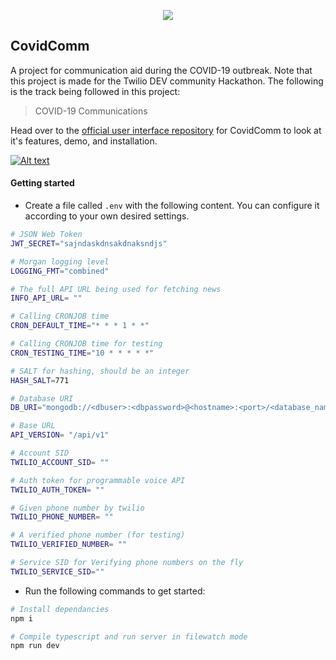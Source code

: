 <p align="center">
<img src="https://fontmeme.com/permalink/200418/03eb6d29fa600fb86446393494a44f7a.png">
</p>

## CovidComm

A project for communication aid during the COVID-19 outbreak. Note that this project is made for the Twilio DEV community Hackathon. The following is the track being followed in this project:

> COVID-19 Communications

Head over to the [official user interface repository](https://github.com/L04DB4L4NC3R/covidcomm-ui) for CovidComm to look at it's features, demo, and installation.

[![Alt text](https://img.shields.io/badge/docs-view%20documentation-yellowgreen)](https://documenter.getpostman.com/view/3896915/SzfDx5Hi)

#### Getting started

* Create a file called `.env` with the following content. You can configure it according to your own desired settings.

```bash
# JSON Web Token
JWT_SECRET="sajndaskdnsakdnaksndjs"

# Morgan logging level
LOGGING_FMT="combined"

# The full API URL being used for fetching news
INFO_API_URL= ""

# Calling CRONJOB time
CRON_DEFAULT_TIME="* * * 1 * *"

# Calling CRONJOB time for testing
CRON_TESTING_TIME="10 * * * * *"

# SALT for hashing, should be an integer
HASH_SALT=771

# Database URI
DB_URI="mongodb://<dbuser>:<dbpassword>@<hostname>:<port>/<database_name>"

# Base URL
API_VERSION= "/api/v1"

# Account SID
TWILIO_ACCOUNT_SID= ""

# Auth token for programmable voice API
TWILIO_AUTH_TOKEN= ""

# Given phone number by twilio
TWILIO_PHONE_NUMBER= ""

# A verified phone number (for testing)
TWILIO_VERIFIED_NUMBER= ""

# Service SID for Verifying phone numbers on the fly
TWILIO_SERVICE_SID=""
```

* Run the following commands to get started:

```sh
# Install dependancies
npm i

# Compile typescript and run server in filewatch mode
npm run dev
```
